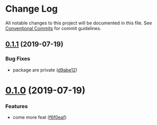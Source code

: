 # Change Log

All notable changes to this project will be documented in this file.
See [Conventional Commits](https://conventionalcommits.org) for commit guidelines.

## [0.1.1](https://github.com/matteosalvestrinihcl/test-mono-repo/compare/v0.1.0...v0.1.1) (2019-07-19)


### Bug Fixes

* package are private ([d9abe12](https://github.com/matteosalvestrinihcl/test-mono-repo/commit/d9abe12))





# [0.1.0](https://github.com/matteosalvestrinihcl/test-mono-repo/compare/v0.0.4...v0.1.0) (2019-07-19)


### Features

* come more feat ([f6f0eaf](https://github.com/matteosalvestrinihcl/test-mono-repo/commit/f6f0eaf))
